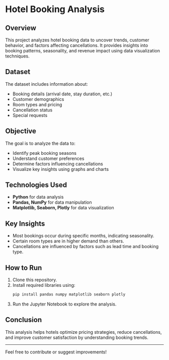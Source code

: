 # Hotel Booking Analysis

## Overview
This project analyzes hotel booking data to uncover trends, customer behavior, and factors affecting cancellations. It provides insights into booking patterns, seasonality, and revenue impact using data visualization techniques.

## Dataset
The dataset includes information about:
- Booking details (arrival date, stay duration, etc.)
- Customer demographics
- Room types and pricing
- Cancellation status
- Special requests

## Objective
The goal is to analyze the data to:
- Identify peak booking seasons
- Understand customer preferences
- Determine factors influencing cancellations
- Visualize key insights using graphs and charts

## Technologies Used
- **Python** for data analysis
- **Pandas, NumPy** for data manipulation
- **Matplotlib, Seaborn, Plotly** for data visualization

## Key Insights
- Most bookings occur during specific months, indicating seasonality.
- Certain room types are in higher demand than others.
- Cancellations are influenced by factors such as lead time and booking type.

## How to Run
1. Clone this repository.
2. Install required libraries using:
   ```bash
   pip install pandas numpy matplotlib seaborn plotly
   ```
3. Run the Jupyter Notebook to explore the analysis.

## Conclusion
This analysis helps hotels optimize pricing strategies, reduce cancellations, and improve customer satisfaction by understanding booking trends.

---
Feel free to contribute or suggest improvements!


